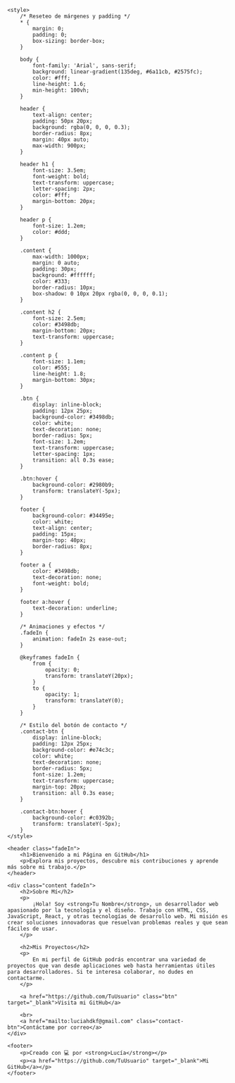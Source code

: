 <!DOCTYPE html>
<html lang="es">
<head>
    <meta charset="UTF-8">
    <meta name="viewport" content="width=device-width, initial-scale=1.0">
    <meta name="author" content="Lucía">
    <title>Mi Página en GitHub</title>

    <style>
        /* Reseteo de márgenes y padding */
        * {
            margin: 0;
            padding: 0;
            box-sizing: border-box;
        }

        body {
            font-family: 'Arial', sans-serif;
            background: linear-gradient(135deg, #6a11cb, #2575fc);
            color: #fff;
            line-height: 1.6;
            min-height: 100vh;
        }

        header {
            text-align: center;
            padding: 50px 20px;
            background: rgba(0, 0, 0, 0.3);
            border-radius: 8px;
            margin: 40px auto;
            max-width: 900px;
        }

        header h1 {
            font-size: 3.5em;
            font-weight: bold;
            text-transform: uppercase;
            letter-spacing: 2px;
            color: #fff;
            margin-bottom: 20px;
        }

        header p {
            font-size: 1.2em;
            color: #ddd;
        }

        .content {
            max-width: 1000px;
            margin: 0 auto;
            padding: 30px;
            background: #ffffff;
            color: #333;
            border-radius: 10px;
            box-shadow: 0 10px 20px rgba(0, 0, 0, 0.1);
        }

        .content h2 {
            font-size: 2.5em;
            color: #3498db;
            margin-bottom: 20px;
            text-transform: uppercase;
        }

        .content p {
            font-size: 1.1em;
            color: #555;
            line-height: 1.8;
            margin-bottom: 30px;
        }

        .btn {
            display: inline-block;
            padding: 12px 25px;
            background-color: #3498db;
            color: white;
            text-decoration: none;
            border-radius: 5px;
            font-size: 1.2em;
            text-transform: uppercase;
            letter-spacing: 1px;
            transition: all 0.3s ease;
        }

        .btn:hover {
            background-color: #2980b9;
            transform: translateY(-5px);
        }

        footer {
            background-color: #34495e;
            color: white;
            text-align: center;
            padding: 15px;
            margin-top: 40px;
            border-radius: 8px;
        }

        footer a {
            color: #3498db;
            text-decoration: none;
            font-weight: bold;
        }

        footer a:hover {
            text-decoration: underline;
        }

        /* Animaciones y efectos */
        .fadeIn {
            animation: fadeIn 2s ease-out;
        }

        @keyframes fadeIn {
            from {
                opacity: 0;
                transform: translateY(20px);
            }
            to {
                opacity: 1;
                transform: translateY(0);
            }
        }

        /* Estilo del botón de contacto */
        .contact-btn {
            display: inline-block;
            padding: 12px 25px;
            background-color: #e74c3c;
            color: white;
            text-decoration: none;
            border-radius: 5px;
            font-size: 1.2em;
            text-transform: uppercase;
            margin-top: 20px;
            transition: all 0.3s ease;
        }

        .contact-btn:hover {
            background-color: #c0392b;
            transform: translateY(-5px);
        }
    </style>
</head>
<body>

    <header class="fadeIn">
        <h1>Bienvenido a mi Página en GitHub</h1>
        <p>Explora mis proyectos, descubre mis contribuciones y aprende más sobre mi trabajo.</p>
    </header>

    <div class="content fadeIn">
        <h2>Sobre Mí</h2>
        <p>
            ¡Hola! Soy <strong>Tu Nombre</strong>, un desarrollador web apasionado por la tecnología y el diseño. Trabajo con HTML, CSS, JavaScript, React, y otras tecnologías de desarrollo web. Mi misión es crear soluciones innovadoras que resuelvan problemas reales y que sean fáciles de usar.
        </p>

        <h2>Mis Proyectos</h2>
        <p>
            En mi perfil de GitHub podrás encontrar una variedad de proyectos que van desde aplicaciones web hasta herramientas útiles para desarrolladores. Si te interesa colaborar, no dudes en contactarme.
        </p>

        <a href="https://github.com/TuUsuario" class="btn" target="_blank">Visita mi GitHub</a>

        <br>
        <a href="mailto:luciahdkf@gmail.com" class="contact-btn">Contáctame por correo</a>
    </div>

    <footer>
        <p>Creado con 💻 por <strong>Lucía</strong></p>
        <p><a href="https://github.com/TuUsuario" target="_blank">Mi GitHub</a></p>
    </footer>

</body>
</html>
